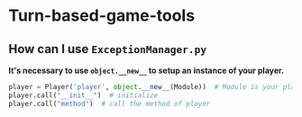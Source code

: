 # Turn-based-game-tools

## How can I use `ExceptionManager.py`

**It's necessary to use `object.__new__` to setup an instance of your player.**

```python
player = Player('player', object.__new__(Module))  # Module is your player
player.call("__init__")  # initialize
player.call("method")  # call the method of player
```

